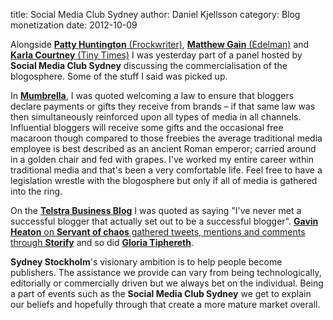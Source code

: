title: Social Media Club Sydney
author: Daniel Kjellsson
category: Blog monetization
date: 2012-10-09

Alongside
[**Patty Huntington** (Frockwriter)][1], [**Matthew Gain** (Edelman)][2] and
[**Karla Courtney** (Tiny Times)][3] I was yesterday part of a panel hosted by
**Social Media Club Sydney** discussing the commercialisation of
the blogosphere. Some of the stuff I said was picked up.

In [**Mumbrella**][4], I was quoted welcoming a law to ensure that bloggers
declare payments or gifts they receive from brands – if that same law was then
simultaneously reinforced upon all types of media in all channels. Influential
bloggers will receive some gifts and the occasional free macaroon though
compared to those freebies the average traditional media employee is best
described as an ancient Roman emperor; carried around in a golden chair and
fed with grapes. I've worked my entire career within traditional media and
that's been a very comfortable life. Feel free to have a legislation wrestle
with the blogosphere but only if all of media is gathered into the ring.

On the [**Telstra Business Blog**][5] I was quoted as saying "I've never met
a successful blogger that actually set out to be a successful blogger".
[**Gavin Heaton** on **Servant of chaos** gathered tweets, mentions and
comments through **Storify**][6] and so did [**Gloria Tiphereth**][7].

**Sydney Stockholm**'s visionary ambition is to help people become publishers.
The assistance we provide can vary from being technologically, editorially or
commercially driven but we always bet on the individual. Being a part of events
such as the **Social Media Club Sydney** we get to explain our beliefs and
hopefully through that create a more mature market overall.


[1]: http://www.frockwriter.com/ "Frockwriter"
[2]: https://twitter.com/matthewgain/ "Matthew Gain"
[3]: http://tinytimes.com/ "Tiny Times"
[4]: http://mumbrella.com.au/call-for-law-forcing-bloggers-and-journos-to-disclose-payments-and-gifts-120782 "Mumbrella"
[5]: http://smarter.telstrabusiness.com/can-you-make-money-from-a-blog.htm "Telstra Business Blog"
[6]: http://www.servantofchaos.com/2012/10/blog-monetisation-at-social-media-club-sydney.html "Gavin Heaton"
[7]: http://storify.com/tiphereth/the-new-age-of-blog-monetisation "Gloria Tiphereth"